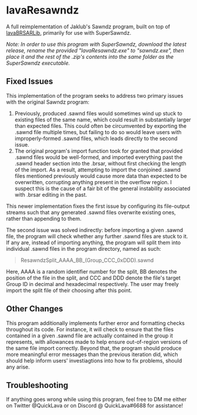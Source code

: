 # lavaResawndz
A full reimplementation of Jaklub's Sawndz program, built on top of [lavaBRSARLib](https://github.com/QuickLava/lavaBRSARLib), primarily for use with SuperSawndz.

*Note: In order to use this program with SuperSawndz, download the latest release, rename the provided "lavaResawndz.exe" to "sawndz.exe", then place it and the rest of the .zip's contents into the same folder as the SuperSawndz executable.*

## Fixed Issues
This implementation of the program seeks to address two primary issues with the original Sawndz program:
1. Previously, produced .sawnd files would sometimes wind up stuck to existing files of the same name, which could result in substantially larger than expected files. This could often be circumvented by exporting the .sawnd file multiple times, but failing to do so would leave users with improperly-formed .sawnd files, which leads directly to the second issue.
2. The original program's import function took for granted that provided .sawnd files would be well-formed, and imported everything past the .sawnd header section into the .brsar, without first checking the length of the import. As a result, attempting to import the conjoined .sawnd files mentioned previously would cause more data than expected to be overwritten, corrupting anything present in the overflow region. I suspect this is the cause of a fair bit of the general instability associated with .brsar editing in the past.

This newer implementation fixes the first issue by configuring its file-output streams such that any generated .sawnd files overwrite existing ones, rather than appending to them.

The second issue was solved indirectly: before importing a given .sawnd file, the program will check whether any further .sawnd files are stuck to it.
If any are, instead of importing anything, the program will split them into individual .sawnd files in the program directory, named as such:

> ResawndzSplit_AAAA_BB_(Group_CCC_0xDDD).sawnd

Here, AAAA is a random identifier number for the split, BB denotes the position of the file in the split, and CCC and DDD denote the file's target Group ID in decimal and hexadecimal respectively. The user may freely import the split file of their choosing after this point.

## Other Changes
This program additionally implements further error and formatting checks throughout its code.
For instance, it will check to ensure that the files contained in a given .sawnd file are actually contained in the group it represents, with allowances made to help ensure out-of-region versions of the same file import correctly.
Beyond that, the program should produce more meaningful error messages than the previous iteration did, which should help inform users' investiagtions into how to fix problems, should any arise.

## Troubleshooting
If anything goes wrong while using this program, feel free to DM me either on Twitter @QuickLava or on Discord @ QuickLava#6688 for assistance!
